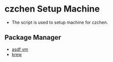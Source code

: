 # czchen Setup Machine

* The script is used to setup machine for czchen.

## Package Manager

* [asdf vm](https://asdf-vm.com/#/)
* [krew](https://github.com/kubernetes-sigs/krew)
